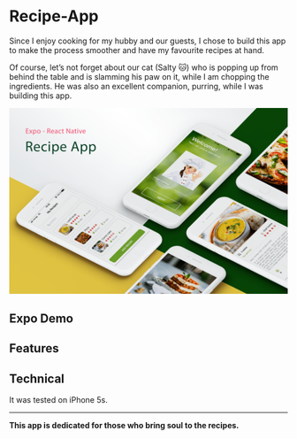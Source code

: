 # Recipe-App
<a name="app"></a>

Since I enjoy cooking for my hubby and our guests, I chose to build this app to make the process smoother and have my favourite recipes at hand. 

Of course, let’s not forget about our cat (Salty 🐱) who is popping up from behind the table and is slamming his paw on it, while I am chopping the ingredients. He was also an excellent companion, purring, while I was building this app.

![Presentation - Recipe-App](https://raw.githubusercontent.com/corinaferencz/recipe-app/main/ui.png)



## Expo Demo

## Features

## Technical
It was tested on iPhone 5s.


---------
**This app is dedicated for those who bring soul to the recipes.**
